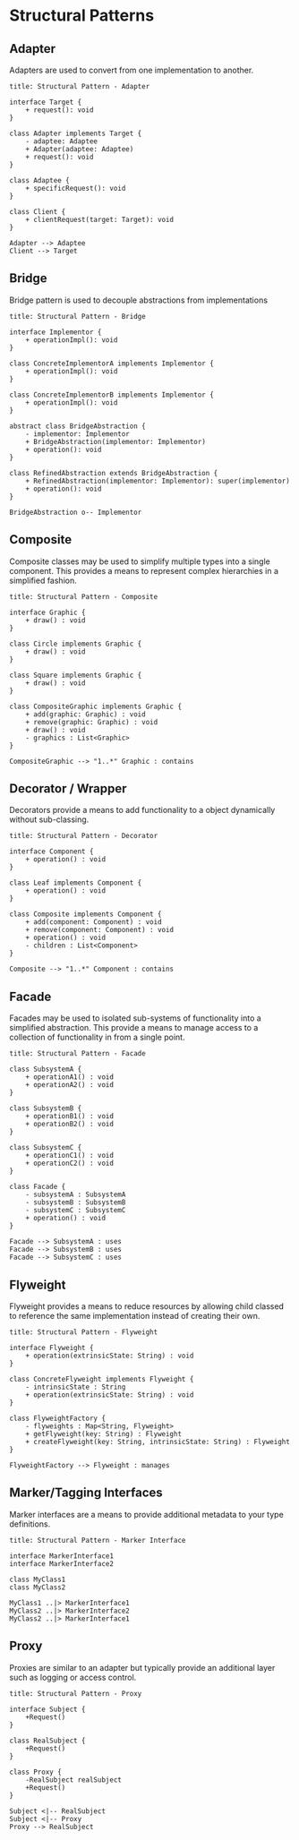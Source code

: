 # Structural Patterns

## Adapter

Adapters are used to convert from one implementation to another.

```plantuml
title: Structural Pattern - Adapter

interface Target {
    + request(): void
}

class Adapter implements Target {
    - adaptee: Adaptee
    + Adapter(adaptee: Adaptee)
    + request(): void 
}

class Adaptee {
    + specificRequest(): void
}

class Client {
    + clientRequest(target: Target): void 
}

Adapter --> Adaptee
Client --> Target
```

## Bridge

Bridge pattern is used to decouple abstractions from implementations 

```plantuml
title: Structural Pattern - Bridge

interface Implementor {
    + operationImpl(): void
}

class ConcreteImplementorA implements Implementor {
    + operationImpl(): void
}

class ConcreteImplementorB implements Implementor {
    + operationImpl(): void
}

abstract class BridgeAbstraction {
    - implementor: Implementor
    + BridgeAbstraction(implementor: Implementor)
    + operation(): void 
}

class RefinedAbstraction extends BridgeAbstraction {
    + RefinedAbstraction(implementor: Implementor): super(implementor)
    + operation(): void 
}

BridgeAbstraction o-- Implementor
```

## Composite

Composite classes may be used to simplify multiple types into a single component.  This provides a means to represent complex hierarchies in a simplified fashion.

```plantuml
title: Structural Pattern - Composite

interface Graphic {
    + draw() : void
}

class Circle implements Graphic {
    + draw() : void
}

class Square implements Graphic {
    + draw() : void
}

class CompositeGraphic implements Graphic {
    + add(graphic: Graphic) : void
    + remove(graphic: Graphic) : void
    + draw() : void
    - graphics : List<Graphic>
}

CompositeGraphic --> "1..*" Graphic : contains
```

## Decorator / Wrapper

Decorators provide a means to add functionality to a object dynamically without sub-classing.

```plantuml
title: Structural Pattern - Decorator

interface Component {
    + operation() : void
}

class Leaf implements Component {
    + operation() : void
}

class Composite implements Component {
    + add(component: Component) : void
    + remove(component: Component) : void
    + operation() : void
    - children : List<Component>
}

Composite --> "1..*" Component : contains
```

## Facade

Facades may be used to isolated sub-systems of functionality into a simplified abstraction.  This provide a means to manage access to a collection of functionality in from a single point.

```plantuml
title: Structural Pattern - Facade

class SubsystemA {
    + operationA1() : void
    + operationA2() : void
}

class SubsystemB {
    + operationB1() : void
    + operationB2() : void
}

class SubsystemC {
    + operationC1() : void
    + operationC2() : void
}

class Facade {
    - subsystemA : SubsystemA
    - subsystemB : SubsystemB
    - subsystemC : SubsystemC
    + operation() : void
}

Facade --> SubsystemA : uses
Facade --> SubsystemB : uses
Facade --> SubsystemC : uses
```

## Flyweight

Flyweight provides a means to reduce resources by allowing child classed to reference the same implementation instead of creating their own.

```plantuml
title: Structural Pattern - Flyweight

interface Flyweight {
    + operation(extrinsicState: String) : void
}

class ConcreteFlyweight implements Flyweight {
    - intrinsicState : String
    + operation(extrinsicState: String) : void
}

class FlyweightFactory {
    - flyweights : Map<String, Flyweight>
    + getFlyweight(key: String) : Flyweight
    + createFlyweight(key: String, intrinsicState: String) : Flyweight
}

FlyweightFactory --> Flyweight : manages
```

## Marker/Tagging Interfaces

Marker interfaces are a means to provide additional metadata to your type definitions.   

```plantuml
title: Structural Pattern - Marker Interface

interface MarkerInterface1
interface MarkerInterface2

class MyClass1
class MyClass2

MyClass1 ..|> MarkerInterface1
MyClass2 ..|> MarkerInterface2
MyClass2 ..|> MarkerInterface1
```

## Proxy

Proxies are similar to an adapter but typically provide an additional layer such as logging or access control. 

```plantuml
title: Structural Pattern - Proxy

interface Subject {
    +Request()
}

class RealSubject {
    +Request()
}

class Proxy {
    -RealSubject realSubject
    +Request()
}

Subject <|-- RealSubject
Subject <|-- Proxy
Proxy --> RealSubject
```